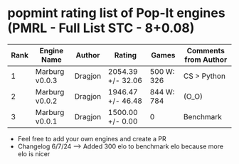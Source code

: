 # popmint rating list of Pop-It engines (PMRL - Full List STC - 8+0.08)
| Rank | Engine Name        | Author              | Rating              | Games          | Comments from Author        |
|------|--------------------|---------------------|---------------------|----------------|-----------------------------|
| 1    | Marburg v0.0.3     | Dragjon             | 2054.39 +/- 32.06  | 500  W: 326    | CS > Python                 |
| 2    | Marburg v0.0.2     | Dragjon             | 1946.47 +/- 46.48   | 844  W: 784    | (O_O)                       |
| 3    | Marburg v0.0.1     | Dragjon             | 1500.00 +/- 0.00    | 0              | Benchmark                   |
* Feel free to add your own engines and create a PR
* Changelog 6/7/24 --> Added 300 elo to benchmark elo because more elo is nicer
